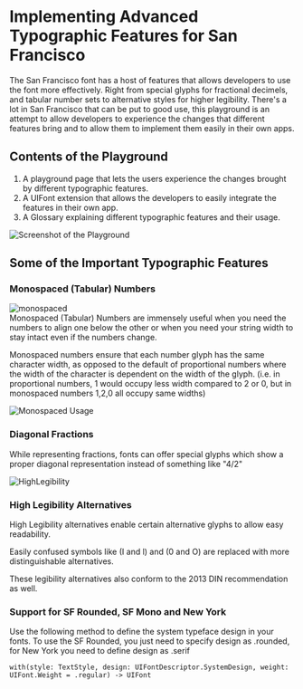 # Implementing Advanced Typographic Features for San Francisco
The San Francisco font has a host of features that allows developers to use the font more effectively. Right from special glyphs for fractional decimels, and tabular number sets to alternative styles for higher legibility. There's a lot in San Francisco that can be put to good use, this playground is an attempt to allow developers to experience the changes that different features bring and to allow them to implement them easily in their own apps.

## Contents of the Playground
1. A playground page that lets the users experience the changes brought by different typographic features.
2. A UIFont extension that allows the developers to easily integrate the features in their own app.
3. A Glossary explaining different typographic features and their usage.

![Screenshot of the Playground][playgroundScreen]

## Some of the Important Typographic Features

### Monospaced (Tabular) Numbers
![monospaced][monospaced]  
Monospaced (Tabular) Numbers are immensely useful when you need the numbers to align one below the other or when you need your string width to stay intact even if the numbers change. 

Monospaced numbers ensure that each number glyph has the same character width, as opposed to the default of proportional numbers where the width of the character is dependent on the width of the glyph. (i.e. in proportional numbers, 1 would occupy less width compared to 2 or 0, but in monospaced numbers 1,2,0 all occupy same widths)

![Monospaced Usage][monospacedUsage]

### Diagonal Fractions
While representing fractions, fonts can offer special glyphs which show a proper diagonal representation instead of something like "4/2"

![HighLegibility][legibility]

### High Legibility Alternatives
High Legibility alternatives enable certain alternative glyphs to allow easy readability.

Easily confused symbols like (I and l) and (0 and O) are replaced with more distinguishable alternatives. 

These legibility alternatives also conform to the 2013 DIN recommendation as well.  

### Support for SF Rounded, SF Mono and New York
Use the following method to define the system typeface design in your fonts. To use the SF Rounded, you just need to specify design as .rounded, for New York you need to define design as .serif

    with(style: TextStyle, design: UIFontDescriptor.SystemDesign, weight: UIFont.Weight = .regular) -> UIFont


[playgroundScreen]:http://thetangible.in/pixels/sfpro/playgroundScreen.png
[monospaced]:http://thetangible.in/pixels/sfpro/monovprop.png  
[monospacedUsage]:http://thetangible.in/pixels/sfpro/monoprop.png  
[legibility]:http://thetangible.in/pixels/sfpro/confused.png  
